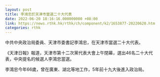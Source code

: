 ```yaml
---
layout: post
title: 李鴻忠於天津市當選二十大代表
date: 2022-06-20 18:16:16.000000000 +08:00
link: https://news.rthk.hk/rthk/ch/component/k2/1653877-20220620.htm
categories: rthk
---
```


中共中央政治局委員、天津市委書記李鴻忠，在天津市當選二十大代表。

《天津日報》報道，天津市第十二次黨代表大會上午閉幕，選出46名二十大代表，中央提名的候選人李鴻忠當選。

李鴻忠今年66歲，曾在廣東、湖北等地工作，5年前十九大後進入政治局。
